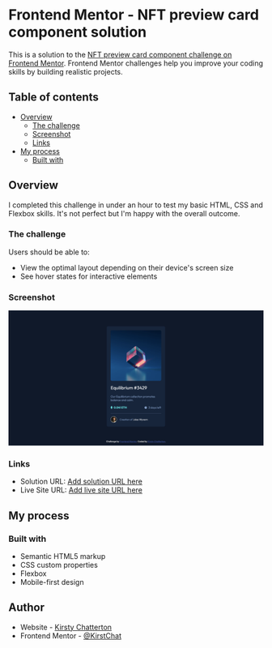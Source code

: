 # Frontend Mentor - NFT preview card component solution

This is a solution to the [NFT preview card component challenge on Frontend Mentor](https://www.frontendmentor.io/challenges/nft-preview-card-component-SbdUL_w0U). Frontend Mentor challenges help you improve your coding skills by building realistic projects.

## Table of contents

- [Overview](#overview)
  - [The challenge](#the-challenge)
  - [Screenshot](#screenshot)
  - [Links](#links)
- [My process](#my-process)
  - [Built with](#built-with)

## Overview

I completed this challenge in under an hour to test my basic HTML, CSS and Flexbox skills. It's not perfect but I'm happy with the overall outcome.

### The challenge

Users should be able to:

- View the optimal layout depending on their device's screen size
- See hover states for interactive elements

### Screenshot

![Screenshot](/images/screenshot.png)

### Links

- Solution URL: [Add solution URL here](https://your-solution-url.com)
- Live Site URL: [Add live site URL here](https://your-live-site-url.com)

## My process

### Built with

- Semantic HTML5 markup
- CSS custom properties
- Flexbox
- Mobile-first design

## Author

- Website - [Kirsty Chatterton](https://github.com/KirstChat)
- Frontend Mentor - [@KirstChat](https://www.frontendmentor.io/profile/KirstChat)
